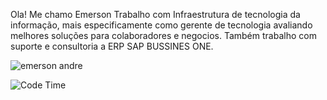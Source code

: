 Ola! Me chamo Emerson
Trabalho com Infraestrutura de tecnologia da informação, mais especificamente como gerente de tecnologia avaliando melhores soluções para colaboradores e negocios. Também trabalho com suporte e consultoria a ERP SAP BUSSINES ONE.

![emerson andre](https://github-readme-stats.vercel.app/api?username=emersonandre&show_icons=true&theme=onedark)

![Code Time](https://img.shields.io/endpoint?style=flat&url=https://codetime-api.datreks.com/badge/527?logoColor=white%26project=%26recentMS=0%26showProject=false)
